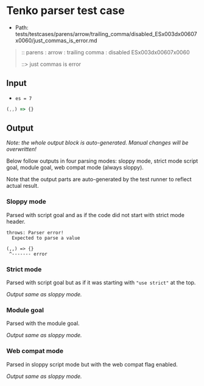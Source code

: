 # Tenko parser test case

- Path: tests/testcases/parens/arrow/trailing_comma/disabled_ESx003dx00607x0060/just_commas_is_error.md

> :: parens : arrow : trailing comma : disabled ESx003dx00607x0060
>
> ::> just commas is error

## Input

- `es = 7`

`````js
(,,) => {}
`````

## Output

_Note: the whole output block is auto-generated. Manual changes will be overwritten!_

Below follow outputs in four parsing modes: sloppy mode, strict mode script goal, module goal, web compat mode (always sloppy).

Note that the output parts are auto-generated by the test runner to reflect actual result.

### Sloppy mode

Parsed with script goal and as if the code did not start with strict mode header.

`````
throws: Parser error!
  Expected to parse a value

(,,) => {}
 ^------- error
`````

### Strict mode

Parsed with script goal but as if it was starting with `"use strict"` at the top.

_Output same as sloppy mode._

### Module goal

Parsed with the module goal.

_Output same as sloppy mode._

### Web compat mode

Parsed in sloppy script mode but with the web compat flag enabled.

_Output same as sloppy mode._
